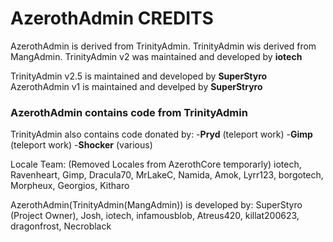 # AzerothAdmin CREDITS

AzerothAdmin is derived from TrinityAdmin.
TrinityAdmin wis derived from MangAdmin.
TrinityAdmin v2 was maintained and developed by **iotech**

TrinityAdmin v2.5 is maintained and developed by **SuperStyro**
AzerothAdmin v1 is maintained and develped by **SuperStryro**


### AzerothAdmin contains code from TrinityAdmin

TrinityAdmin also contains code donated by:
 -**Pryd** (teleport work)
 -**Gimp** (teleport work)
 -**Shocker** (various)

Locale Team: (Removed Locales from AzerothCore temporarly)
iotech, Ravenheart, Gimp, Dracula70, MrLakeC, Namida, Amok, Lyrr123, borgotech, Morpheux, Georgios, Kitharo

AzerothAdmin(TrinityAdmin(MangAdmin)) is developed by:
SuperStyro (Project Owner), Josh, iotech, infamousblob, Atreus420, killat200623, dragonfrost, Necroblack
